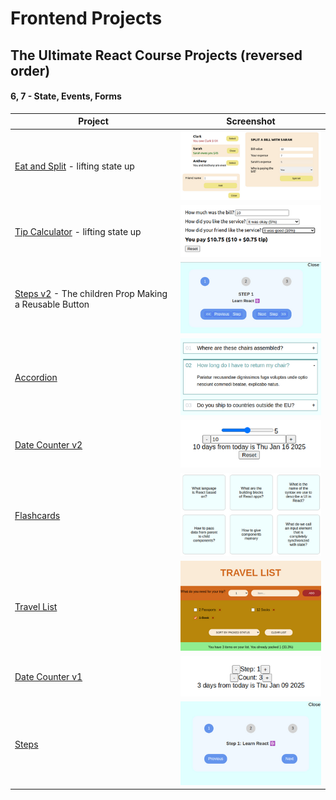 # Frontend Projects

## The Ultimate React Course Projects (reversed order)

#### 6, 7 - State, Events, Forms

| Project                                                                                   | Screenshot                                                |
| ----------------------------------------------------------------------------------------- | --------------------------------------------------------- |
| [Eat and Split](turc/c06state-events-forms/eat-n-split) - lifting state up                | ![Eat and Split](img/turk_c06_p09_eat-n-split.png)        |
| [Tip Calculator](turc/c06state-events-forms/tip-calculator) - lifting state up            | ![Tip Calculator](img/turk_c06_p08_tip-calculator.png)    |
| [Steps v2](turc/c06state-events-forms/steps) - The children Prop Making a Reusable Button | ![Steps](img/turk_c06_p07_steps-2_s.png)                  |
| [Accordion](turc/c06state-events-forms/accordion)                                         | ![Accordion](img/turk_c06_p06_accordion-1_s.png)          |
| [Date Counter v2](turc/c06state-events-forms/date-counter-2)                              | ![Date Counter v2](img/turk_c06_p05_date-counter-2_s.png) |
| [Flashcards](turc/c06state-events-forms/flashcards)                                       | ![Flashcards](img/turk_c06_p04_flashcards_s.png)          |
| [Travel List](turc/c06state-events-forms/travel-list)                                     | ![Travel List](img/turk_c06_p03_travel-list_s.png)        |
| [Date Counter v1](turc/c06state-events-forms/date-counter)                                | ![Date Counter v1](img/turk_c06_p02_date-counter-1_s.png) |
| [Steps](turc/c06state-events-forms/steps)                                                 | ![Steps](img/turk_c06_p01_steps_s.png)                    |
